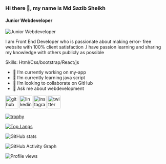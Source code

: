 ### Hi there 👋, my name is Md Sazib Sheikh
#### Junior Webdeveloper
![Junior Webdeveloper](https://arturssmirnovs.github.io/github-profile-readme-generator/images/banner.png)

I am Front End Developer who is passionate about making error- free website with 100% client satisfaction .I have passion learning and sharing my knowledge with others publicly as possible

Skills: Html/Css/bootstrap/React/js

- 🔭 I’m currently working on my-app 
- 🌱 I’m currently learning java script 
- 👯 I’m looking to collaborate on GitHub 
- 💬 Ask me about webdevelopment 


[<img src='https://cdn.jsdelivr.net/npm/simple-icons@3.0.1/icons/github.svg' alt='github' height='40'>](https://github.com/https://github.com/Mdsazib-sheikh)  [<img src='https://cdn.jsdelivr.net/npm/simple-icons@3.0.1/icons/linkedin.svg' alt='linkedin' height='40'>](https://www.linkedin.com/in/https://www.linkedin.com/in/md-sazib-sheikh-b0a55217a//)  [<img src='https://cdn.jsdelivr.net/npm/simple-icons@3.0.1/icons/instagram.svg' alt='instagram' height='40'>](https://www.instagram.com/https://www.instagram.com/#reactivated/)  [<img src='https://cdn.jsdelivr.net/npm/simple-icons@3.0.1/icons/twitter.svg' alt='twitter' height='40'>](https://twitter.com/https://twitter.com/home)  

[![trophy](https://github-profile-trophy.vercel.app/?username=https://github.com/Mdsazib-sheikh)](https://github.com/ryo-ma/github-profile-trophy)

[![Top Langs](https://github-readme-stats.vercel.app/api/top-langs/?username=https://github.com/Mdsazib-sheikh)](https://github.com/anuraghazra/github-readme-stats)

![GitHub stats](https://github-readme-stats.vercel.app/api?username=https://github.com/Mdsazib-sheikh&show_icons=true)  

![GitHub Activity Graph](https://activity-graph.herokuapp.com/graph?username=https://github.com/Mdsazib-sheikh)  

![Profile views](https://gpvc.arturio.dev/https://github.com/Mdsazib-sheikh)  
<!---
Mdsazib-sheikh/Mdsazib-sheikh is a ✨ special ✨ repository because its `README.md` (this file) appears on your GitHub profile.
You can click the Preview link to take a look at your changes.
--->

